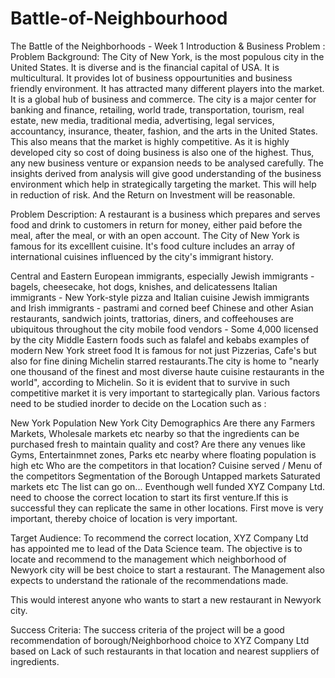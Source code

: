 # Battle-of-Neighbourhood
The Battle of the Neighborhoods - Week 1
Introduction & Business Problem :
Problem Background:
The City of New York, is the most populous city in the United States. It is diverse and is the financial capital of USA. It is multicultural. It provides lot of business oppourtunities and business friendly environment. It has attracted many different players into the market. It is a global hub of business and commerce. The city is a major center for banking and finance, retailing, world trade, transportation, tourism, real estate, new media, traditional media, advertising, legal services, accountancy, insurance, theater, fashion, and the arts in the United States.
This also means that the market is highly competitive. As it is highly developed city so cost of doing business is also one of the highest. Thus, any new business venture or expansion needs to be analysed carefully. The insights derived from analysis will give good understanding of the business environment which help in strategically targeting the market. This will help in reduction of risk. And the Return on Investment will be reasonable.

Problem Description:
A restaurant is a business which prepares and serves food and drink to customers in return for money, either paid before the meal, after the meal, or with an open account. The City of New York is famous for its excelllent cuisine. It's food culture includes an array of international cuisines influenced by the city's immigrant history.

Central and Eastern European immigrants, especially Jewish immigrants - bagels, cheesecake, hot dogs, knishes, and delicatessens
Italian immigrants - New York-style pizza and Italian cuisine
Jewish immigrants and Irish immigrants - pastrami and corned beef
Chinese and other Asian restaurants, sandwich joints, trattorias, diners, and coffeehouses are ubiquitous throughout the city
mobile food vendors - Some 4,000 licensed by the city
Middle Eastern foods such as falafel and kebabs examples of modern New York street food
It is famous for not just Pizzerias, Cafe's but also for fine dining Michelin starred restaurants.The city is home to "nearly one thousand of the finest and most diverse haute cuisine restaurants in the world", according to Michelin.
So it is evident that to survive in such competitive market it is very important to startegically plan. Various factors need to be studied inorder to decide on the Location such as :

New York Population
New York City Demographics
Are there any Farmers Markets, Wholesale markets etc nearby so that the ingredients can be purchased fresh to maintain quality and cost?
Are there any venues like Gyms, Entertainmnet zones, Parks etc nearby where floating population is high etc
Who are the competitors in that location?
Cuisine served / Menu of the competitors
Segmentation of the Borough
Untapped markets
Saturated markets etc
The list can go on...
Eventhough well funded XYZ Company Ltd. need to choose the correct location to start its first venture.If this is successful they can replicate the same in other locations. First move is very important, thereby choice of location is very important.

Target Audience:
To recommend the correct location, XYZ Company Ltd has appointed me to lead of the Data Science team. The objective is to locate and recommend to the management which neighborhood of Newyork city will be best choice to start a restaurant. The Management also expects to understand the rationale of the recommendations made.

This would interest anyone who wants to start a new restaurant in Newyork city.

Success Criteria:
The success criteria of the project will be a good recommendation of borough/Neighborhood choice to XYZ Company Ltd based on Lack of such restaurants in that location and nearest suppliers of ingredients.
